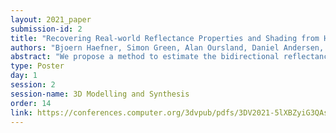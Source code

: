 ```yaml
---
layout: 2021_paper
submission-id: 2
title: "Recovering Real-world Reflectance Properties and Shading from HDR Imagery"
authors: "Bjoern Haefner, Simon Green, Alan Oursland, Daniel Andersen, Michael Goesele, Daniel Cremers, Richard Newcombe and Thomas Whelan"
abstract: "We propose a method to estimate the bidirectional reflectance distribution function (BRDF) and shading of complete scenes under static illumination given the 3D scene geometry and a corresponding high dynamic range (HDR) video. By splitting the BRDF into its diffuse and non-diffuse parts we solve the estimation of each component separately. For the diffuse component, we sample the incident illumination at each point in the scene using Monte Carlo ray tracing, allowing us to factor the captured surface color into albedo and shading. We then use a novel ray tracing based optimization strategy to estimate the non-diffuse parameters of the BRDF. In a variety of experiments, we demonstrate that our method efficiently generates realistic copies of the observed scenes."
type: Poster
day: 1
session: 2
session-name: 3D Modelling and Synthesis
order: 14
link: https://conferences.computer.org/3dvpub/pdfs/3DV2021-5lXBZyiG3QAsRBKXHIjqU8/268800b075/268800b075.pdf
---
```

